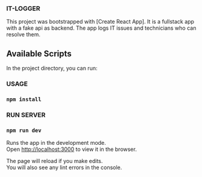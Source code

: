 ### IT-LOGGER

This project was bootstrapped with [Create React App]. It is a fullstack app with a fake api as backend. The app logs IT issues and technicians who can resolve them.

## Available Scripts

In the project directory, you can run:

### USAGE

### `npm install`

### RUN SERVER

### `npm run dev`

Runs the app in the development mode.<br />
Open [http://localhost:3000](http://localhost:3000) to view it in the browser.

The page will reload if you make edits.<br />
You will also see any lint errors in the console.
